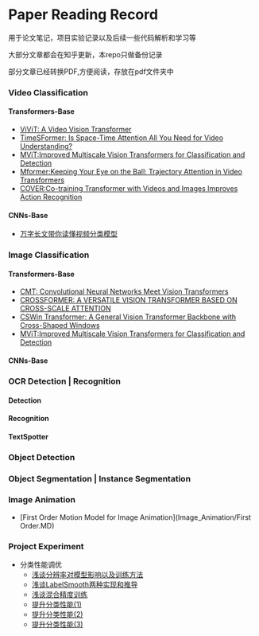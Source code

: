 # Paper Reading Record 

用于论文笔记，项目实验记录以及后续一些代码解析和学习等

大部分文章都会在知乎更新，本repo只做备份记录

部分文章已经转换PDF,方便阅读，存放在pdf文件夹中


### Video Classification
#### Transformers-Base
- [ViViT: A Video Vision Transformer](Video/Transformers/ViViT.md)
- [TimeSFormer: Is Space-Time Attention All You Need for Video Understanding?](Video/Transformers/TimeSFormer.MD)
- [MViT:Improved Multiscale Vision Transformers for Classification and Detection](Video/Transformers/MViT.MD)
- [Mformer:Keeping Your Eye on the Ball: Trajectory Attention in Video Transformers](Video/Transformers/Mformer.MD)
- [COVER:Co-training Transformer with Videos and Images Improves Action Recognition](Video/Transformers/CoVeR.MD)

#### CNNs-Base
- [万字长文带你读懂视频分类模型](Video/CNNs/Cnns-base-video-classification.md)

### Image Classification

#### Transformers-Base
- [CMT: Convolutional Neural Networks Meet Vision Transformers](Image/Transformer/cmt.md)
- [CROSSFORMER: A VERSATILE VISION TRANSFORMER BASED ON CROSS-SCALE ATTENTION](Image/Transformer/crossformers.md)
- [CSWin Transformer: A General Vision Transformer Backbone with Cross-Shaped Windows](Image/Transformer/cswin.md)
- [MViT:Improved Multiscale Vision Transformers for Classification and Detection](Video/MViT.MD)

#### CNNs-Base


### OCR Detection | Recognition
#### Detection
#### Recognition
#### TextSpotter

### Object Detection 
### Object Segmentation | Instance Segmentation

### Image Animation
- [First Order Motion Model for Image Animation](Image_Animation/First Order.MD)

### Project Experiment
- 分类性能调优
    - [浅谈分辨率对模型影响以及训练方法](Project/分类性能调优/浅谈分辨率对模型影响以及训练方法.md)
    - [浅谈LabelSmooth两种实现和推导](Project/分类性能调优/浅谈LabelSmooth的两种实现以及推导.md)
    - [浅谈混合精度训练](Project/分类性能调优/浅谈混合精度训练imagenet.md)
    - [提升分类性能(1)](Project/分类性能调优/如何让你的分类性能提升之LARS.MD)
    - [提升分类性能(2)](Project/分类性能调优/提升分类性能之bag_of_tricks.MD)
    - [提升分类性能(3)](Project/分类性能调优/提升分类性能之优化调参.MD)
    
